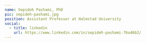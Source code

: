 ```yaml
---
name: Sepideh Pashami, PhD
pic: sepideh-pashami.jpg
position: Assistant Professor at Halmstad University
social:
  - title: linkedin
    url: https://www.linkedin.com/in/sepideh-pashami-76a46b2/
---
```

